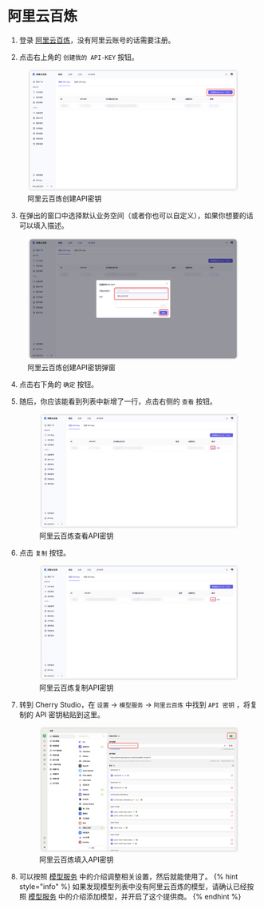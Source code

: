# 阿里云百炼


1. 登录 [阿里云百炼](https://bailian.console.aliyun.com/?tab=model#/api-key)，没有阿里云账号的话需要注册。

2. 点击右上角的 `创建我的 API-KEY` 按钮。
  <figure><img src="../../.gitbook/assets/阿里云百炼创建API密钥.png" alt=""><figcaption>阿里云百炼创建API密钥</figcaption></figure>
  
3. 在弹出的窗口中选择默认业务空间（或者你也可以自定义），如果你想要的话可以填入描述。
  <figure><img src="../../.gitbook/assets/阿里云百炼创建API密钥弹窗.png" alt=""><figcaption>阿里云百炼创建API密钥弹窗</figcaption></figure>
  
4. 点击右下角的 `确定` 按钮。

5. 随后，你应该能看到列表中新增了一行，点击右侧的 `查看` 按钮。
   <figure><img src="../../.gitbook/assets/阿里云百炼查看API密钥.png" alt=""><figcaption>阿里云百炼查看API密钥</figcaption></figure>
   
6. 点击 `复制` 按钮。
    <figure><img src="../../.gitbook/assets/阿里云百炼复制API密钥.png" alt=""><figcaption>阿里云百炼复制API密钥</figcaption></figure>

7. 转到 Cherry Studio，在 `设置` → `模型服务` → `阿里云百炼` 中找到 `API 密钥` ，将复制的 API 密钥粘贴到这里。
    <figure><img src="../../.gitbook/assets/阿里云百炼填入API密钥.png" alt=""><figcaption>阿里云百炼填入API密钥</figcaption></figure>
    
8. 可以按照 [模型服务](../../cherrystudio/preview/providers.md) 中的介绍调整相关设置，然后就能使用了。
{% hint style="info" %}
如果发现模型列表中没有阿里云百炼的模型，请确认已经按照 [模型服务](../../cherrystudio/preview/providers.md) 中的介绍添加模型，并开启了这个提供商。
{% endhint %}
